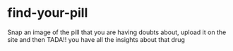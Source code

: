 # find-your-pill
Snap an image of the pill that you are having doubts about, upload it on the site and then TADA!! you have all the insights about that drug
